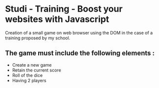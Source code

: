 # Studi - Training - Boost your websites with Javascript

Creation of a small game on web browser using the DOM in the case of a training proposed by my school.

## The game must include the following elements :
* Create a new game
* Retain the current score
* Roll of the dice
* Having 2 players

